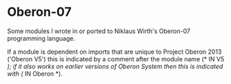 # Oberon-07
Some modules I wrote in or ported to Niklaus Wirth's Oberon-07 programming language.

If a module is dependent on imports that are unique to Project Oberon 2013 ('Oberon V5')
this is indicated by a comment after the module name (* IN V5 *); if it also works on
earlier versions of Oberon System then this is indicated with (* IN Oberon *).
